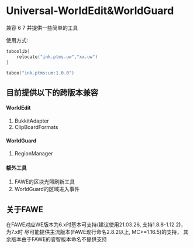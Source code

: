 # Universal-WorldEdit&WorldGuard

兼容 6 7 并提供一些简单的工具

使用方式:

```kotlin
taboolib{
    relocate("ink.ptms.uw","xx.uw")
}

taboo("ink.ptms:um:1.0.0")
```

## 目前提供以下的跨版本兼容
#### WorldEdit
1. BukkitAdapter
2. ClipBoardFormats
#### WorldGuard
1. RegionManager

#### 额外工具
1. FAWE的区块光照刷新工具
2. WorldGuard的区域进入事件

## 关于FAWE
在FAWE对应WE版本为6.x时基本可支持(建议使用21.03.26, 支持1.8.8-1.12.2)，
为7.x时 尽可能提供主流版本(FAWE现行命名2.8.2以上, MC>=1.16.5)的支持，
其余版本由于FAWE的睿智版本命名不提供支持
